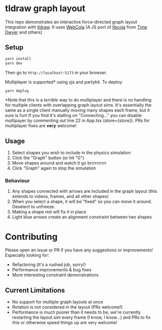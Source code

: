 # tldraw graph layout
This repo demonstrates an interactive force-directed graph layout integration with [tldraw](https://github.com/tldraw/tldraw). It uses [WebCola](https://ialab.it.monash.edu/webcola/) (A JS port of [libcola](http://www.adaptagrams.org) from [Time Dwyer](https://ialab.it.monash.edu/~dwyer/) and others)

## Setup
```bash
yarn install
yarn dev
```
Then go to `http://localhost:5173` in your browser.

Multiplayer is supported* using yjs and partykit. To deploy:
```bash
yarn deploy
```

*Note that this is a _terrible_ way to do multiplayer and there is no handling for multiple clients with overlapping graph layout sims. It's essentially the same as a single client manually moving many shapes each frame, but it sure is fun! If you find it's stalling on "Connecting..." you can disable multipayer by commenting out line 22 in App.tsx (store={store}). PRs for multiplayer fixes are **very** welcome!

## Usage
1. Select shapes you wish to include in the physics simulation
2. Click the "Graph" button (or hit "G")
3. Move shapes around and watch it go brrrrrrrrrr
4. Click "Graph" again to stop the simulation

### Behaviour
1. Any shapes connected with arrows are included in the graph layout (this extends to videos, frames, and all other shapes)
2. When you select a shape, it will be "fixed" so you can move it around. Deselect to unfreeze.
3. Making a shape red will fix it in place
4. Light blue arrows create an alignment constraint between two shapes

# Contributing
Please open an issue or PR if you have any suggestions or improvements! Especially looking for:
- Refactoring (it's a rushed job, sorry!)
- Performance improvements & bug fixes
- More interesting constraint demonstrations

## Current Limitations
- No support for multiple graph layouts at once
- Rotation is not considered in the layout (PRs welcome!)
- Performance is much poorer than it needs to be, we're currently restarting the layout sim every frame (I know, I know...) and PRs to fix this or otherwise speed things up are very welcome!